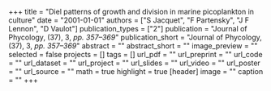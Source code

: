+++
title = "Diel patterns of growth and division in marine picoplankton in culture"
date = "2001-01-01"
authors = ["S Jacquet", "F Partensky", "J F Lennon", "D Vaulot"]
publication_types = ["2"]
publication = "Journal of Phycology, (37), 3, _pp. 357–369_"
publication_short = "Journal of Phycology, (37), 3, _pp. 357–369_"
abstract = ""
abstract_short = ""
image_preview = ""
selected = false
projects = []
tags = []
url_pdf = ""
url_preprint = ""
url_code = ""
url_dataset = ""
url_project = ""
url_slides = ""
url_video = ""
url_poster = ""
url_source = ""
math = true
highlight = true
[header]
image = ""
caption = ""
+++
